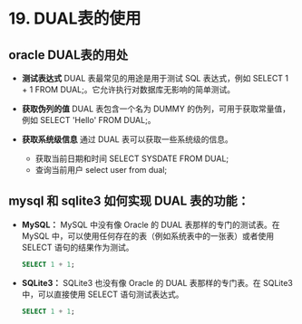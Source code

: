 # 19. DUAL表的使用

## oracle DUAL表的用处
- **测试表达式** DUAL 表最常见的用途是用于测试 SQL 表达式，例如 SELECT 1 + 1 FROM DUAL;。它允许执行对数据库无影响的简单测试。

- **获取伪列的值** DUAL 表包含一个名为 DUMMY 的伪列，可用于获取常量值，例如 SELECT 'Hello' FROM DUAL;。

- **获取系统级信息** 通过 DUAL 表可以获取一些系统级的信息。
    - 获取当前日期和时间 SELECT SYSDATE FROM DUAL;
    - 查询当前用户 select user from dual;

## **mysql 和 sqlite3 如何实现 DUAL 表的功能：**
   - **MySQL：** MySQL 中没有像 Oracle 的 DUAL 表那样的专门的测试表。在 MySQL 中，可以使用任何存在的表（例如系统表中的一张表）或者使用 SELECT 语句的结果作为测试。
     ```sql
     SELECT 1 + 1;
     ```
   - **SQLite3：** SQLite3 也没有像 Oracle 的 DUAL 表那样的专门表。在 SQLite3 中，可以直接使用 SELECT 语句测试表达式。
     ```sql
     SELECT 1 + 1;
     ```

